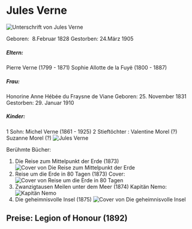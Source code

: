 # Jules Verne
![Unterschrift von Jules Verne](ExtraFiles/Images/Firma_de_Julio_Verne.svg)

Geboren:  8.Februar 1828
Gestorben: 24.März 1905

##### Eltern:
Pierre Verne (1799 - 1871)
Sophie Allotte de la Fuyë (1800 - 1887)

##### Frau:
Honorine Anne Hébée du Fraysne de Viane 
Geboren: 25. November 1831
Gestorben: 29. Januar 1910

##### Kinder:
1 Sohn: Michel Verne (1861 - 1925)
2 Stieftöchter : Valentine Morel (?)
						Suzanne Morel (?)
![Jules Verne](ExtraFiles/Images/Jules_Verne.gif)

Berühmte Bücher: 
1) Die Reise zum Mittelpunkt der Erde (1873)
   ![Cover von Die Reise zum Mittelpunkt der Erde](ExtraFiles/Images/zumMittelpunkt.png)
2) Reise um die Erde in 80 Tagen (1873)
Cover:
![Cover von Reise um die Erde in 80 Tagen](ExtraFiles/Images/JulesVerneReiseIn80Tagen.png)
3) Zwanzigtausen Meilen unter dem Meer (1874)
Kapitän Nemo:
![Kapitän Nemo](ExtraFiles/Images/JulesVerneNemo.jpg)
4) Die geheimnisvolle Insel (1875)
![Cover von Die geheimnisvolle Insel](ExtraFiles/Images/Ile_Mysterieuse_02.jpg)

## Preise: Legion of Honour  (1892)